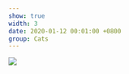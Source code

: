 ```yaml
---
show: true
width: 3
date: 2020-01-12 00:01:00 +0800
group: Cats
---
```

<div>
  <img data-src="{{ 'assets/images/etc/4.jpg' | relative_url }}" class="lazy w-100 rounded-xl" src="{{ '/assets/images/empty_300x200.png' | relative_url }}" data-toggle="tooltip" data-placement="top">
</div>
